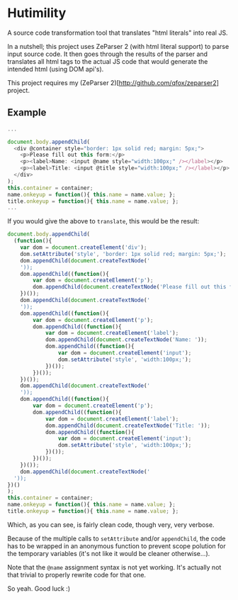 # Hutimility

A source code transformation tool that translates "html literals" into real JS.

In a nutshell; this project uses ZeParser 2 (with html literal support) to parse input source code. It then goes through the results of the parser and translates all html tags to the actual JS code that would generate the intended html (using DOM api's).

This project requires my (ZeParser 2)[http://github.com/qfox/zeparser2] project.

## Example

```js
...

document.body.appendChild(
  <div @container style="border: 1px solid red; margin: 5px;">
    <p>Please fill out this form:</p>
    <p><label>Name: <input @name style="width:100px;" /></label></p>
    <p><label>Title: <input @title style="width:100px;" /></label></p>
  </div>
);
this.container = container;
name.onkeyup = function(){ this.name = name.value; };
title.onkeyup = function(){ this.name = name.value; };
...
```

If you would give the above to `translate`, this would be the result:

```js
document.body.appendChild(
  (function(){
	var dom = document.createElement('div');
	dom.setAttribute('style', 'border: 1px solid red; margin: 5px;');
	dom.appendChild(document.createTextNode('
    '));
	dom.appendChild((function(){
		var dom = document.createElement('p');
		dom.appendChild(document.createTextNode('Please fill out this form:'));
	})());
	dom.appendChild(document.createTextNode('
    '));
	dom.appendChild((function(){
		var dom = document.createElement('p');
		dom.appendChild((function(){
			var dom = document.createElement('label');
			dom.appendChild(document.createTextNode('Name: '));
			dom.appendChild((function(){
				var dom = document.createElement('input');
				dom.setAttribute('style', 'width:100px;');
			})());
		})());
	})());
	dom.appendChild(document.createTextNode('
    '));
	dom.appendChild((function(){
		var dom = document.createElement('p');
		dom.appendChild((function(){
			var dom = document.createElement('label');
			dom.appendChild(document.createTextNode('Title: '));
			dom.appendChild((function(){
				var dom = document.createElement('input');
				dom.setAttribute('style', 'width:100px;');
			})());
		})());
	})());
	dom.appendChild(document.createTextNode('
  '));
})()
);
this.container = container;
name.onkeyup = function(){ this.name = name.value; };
title.onkeyup = function(){ this.name = name.value; };
```

Which, as you can see, is fairly clean code, though very, very verbose.

Because of the multiple calls to `setAttribute` and/or `appendChild`, the code has to be wrapped in an anonymous function to prevent scope polution for the temporary variables (it's not like it would be cleaner otherwise...).

Note that the `@name` assignment syntax is not yet working. It's actually not that trivial to properly rewrite code for that one.

So yeah. Good luck :)
